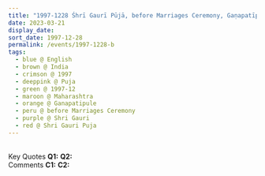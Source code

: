 ```yaml
---
title: "1997-1228 Śhrī Gaurī Pūjā, before Marriages Ceremony, Gaṇapatīpuḷe, Maharashtra, India"
date: 2023-03-21
display_date: 
sort_date: 1997-12-28
permalink: /events/1997-1228-b
tags:
  - blue @ English
  - brown @ India
  - crimson @ 1997
  - deeppink @ Puja
  - green @ 1997-12
  - maroon @ Maharashtra
  - orange @ Ganapatipule
  - peru @ before Marriages Ceremony
  - purple @ Shri Gauri
  - red @ Shri Gauri Puja
---
```


<br>

<wave-list>
  <list-title color="DarkSeaGreen" width="55">Key Quotes</list-title>
  <list-item color="BlanchedAlmond" width="280"><b>Q1:</b> <i></i></list-item>
  <list-item color="Lavender" width="280"><b>Q2:</b> <i></i></list-item>
</wave-list>

<br>

<wave-list>
  <list-title color="DarkSeaGreen" width="55">Comments</list-title>
  <list-item color="BlanchedAlmond" width="280"><b>C1:</b> <i></i></list-item>
  <list-item color="Lavender" width="280"><b>C2:</b> <i></i></list-item>
</wave-list>